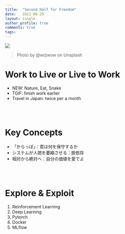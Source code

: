 ```yaml
---
title:  "Second Half for Freedom"
date:   2021-06-25
layout: single
author_profile: true
comments: true
tags:
---
```


![](https://images.unsplash.com/photo-1534269222346-5a896154c41d?ixid=MnwxMjA3fDB8MHxwaG90by1wYWdlfHx8fGVufDB8fHx8&ixlib=rb-1.2.1&auto=format&fit=crop&w=1050&q=80)
> Photo by @wizwow on Unsplash

# Work to Live or Live to Work
- NEW: Nature, Eat, Snake
- TGIF: finish work earlier
- Travel in Japan: twice per a month 

<br />
<br />

# Key Concepts
- 「からっぽ」：君は何を保守するか
- システムが人間を萎縮させる：脱依存
- 相対から絶対へ：自分の価値を愛でよ

<br />
<br />

# Explore & Exploit
1. Reinforcement Learning
2. Deep Learning
3. Pytorch
4. Docker
5. MLflow
